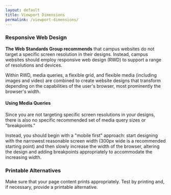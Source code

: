```yaml
---
layout: default
title: Viewport Dimensions
permalink: /viewport-dimensions/
---
```


### Responsive Web Design

**The Web Standards Group recommends** that campus websites do not target
a specific screen resolution in their designs. Instead, campus websites should
employ responsive web design (RWD) to support a range of resolutions and
devices.

Within RWD, media queries, a flexible grid,
and flexible media (including images and video) are combined
to create website designs that transform depending on the capabilities of the
user's browser, most prominently the browser's width.

#### Using Media Queries

Since you are not targeting specific screen resolutions in your designs,
there is also no specific recommended set of media query sizes or
"breakpoints."

Instead, you should begin with a "mobile first" approach: start designing with the
narrowest reasonable screen width (300px wide is a recommended starting point)
and then slowly increase the width of the browser, altering the design
and adding breakpoints appropriately to accommodate the increasing width.

### Printable Alternatives

Make sure that your page content prints appropriately. Test by printing and,
if necessary, provide a printable alternative.
